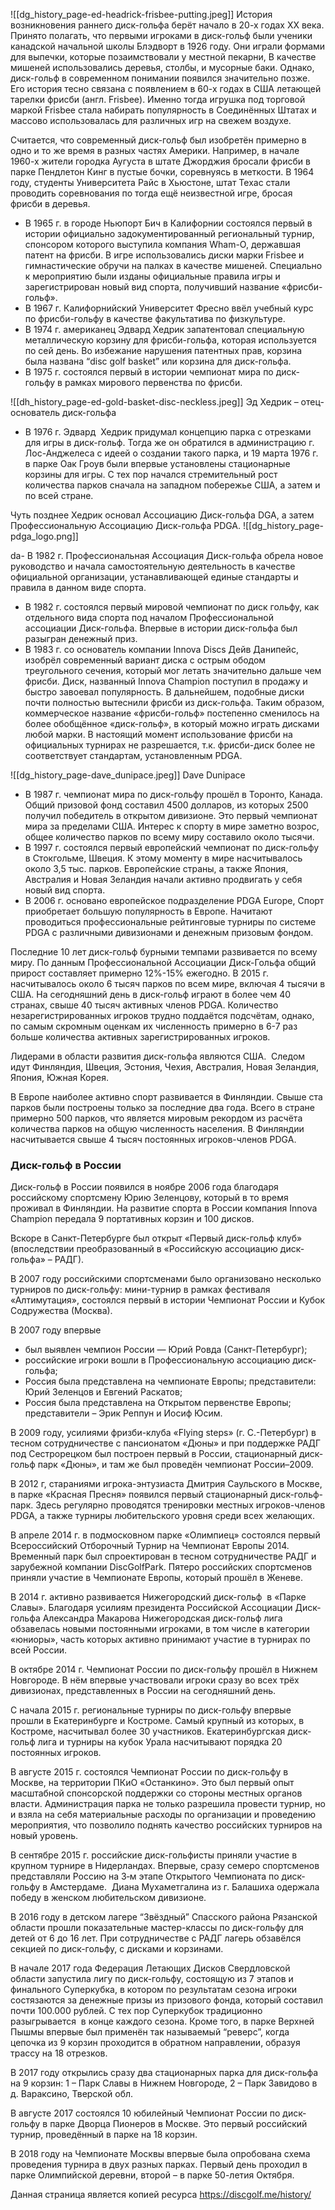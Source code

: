 ![[dg_history_page-ed-headrick-frisbee-putting.jpeg]]
История возникновения раннего диск-гольфа берёт начало в 20-х годах ХХ века. Принято полагать, что первыми игроками в диск-гольф были ученики канадской начальной школы Блэдворт в 1926 году. Они играли формами для выпечки, которые позаимствовали у местной пекарни, В качестве мишеней использовались деревья, столбы, и мусорные баки. Однако, диск-гольф в современном понимании появился значительно позже. Его история тесно связана с появлением в 60-х годах в США летающей тарелки фрисби (англ. Frisbee). Именно тогда игрушка под торговой маркой Frisbee стала набирать популярность в Соединённых Штатах и массово использовалась для различных игр на свежем воздухе.

Считается, что современный диск-гольф был изобретён примерно в одно и то же время в разных частях Америки. Например, в начале 1960-х жители городка Аугуста в штате Джорджия бросали фрисби в парке Пендлетон Кинг в пустые бочки, соревнуясь в меткости. В 1964 году, студенты Университета Райс в Хьюстоне, штат Техас стали проводить соревнования по тогда ещё неизвестной игре, бросая фрисби в деревья.

- В 1965 г. в городе Ньюпорт Бич в Калифорнии состоялся первый в истории официально задокументированный региональный турнир, спонсором которого выступила компания Wham-O, державшая патент на фрисби. В игре использовались диски марки Frisbee и гимнастические обручи на палках в качестве мишеней. Специально к мероприятию были изданы официальные правила игры и зарегистрирован новый вид спорта, получивший название «фрисби-гольф».
- В 1967 г. Калифорнийский Университет Фресно ввёл учебный курс по фрисби-гольфу в качестве факультатива по физкультуре.
- В 1974 г. американец Эдвард Хедрик запатентовал специальную металлическую корзину для фрисби-гольфа, которая используется по сей день. Во избежание нарушения патентных прав, корзина была названа “disc golf basket” или корзина для диск-гольфа.
- В 1975 г. состоялся первый в истории чемпионат мира по диск-гольфу в рамках мирового первенства по фрисби.

![[dh_history_page-ed-gold-basket-disc-neckless.jpeg]]
Эд Хедрик – отец-основатель диск-гольфа

- В 1976 г. Эдвард  Хедрик придумал концепцию парка с отрезками для игры в диск-гольф. Тогда же он обратился в администрацию г. Лос-Анджелеса с идеей о создании такого парка, и 19 марта 1976 г. в парке Оак Гроув были впервые установлены стационарные корзины для игры. С тех пор начался стремительный рост количества парков сначала на западном побережье США, а затем и по всей стране.

Чуть позднее Хедрик основал Ассоциацию Диск-гольфа DGA, а затем Профессиональную Ассоциацию Диск-гольфа PDGA.
![[dg_history_page-pdga_logo.png]]

da- В 1982 г. Профессиональная Ассоциация Диск-гольфа обрела новое руководство и начала самостоятельную деятельность в качестве официальной организации, устанавливающей единые стандарты и правила в данном виде спорта.
- В 1982 г. состоялся первый мировой чемпионат по диск гольфу, как отдельного вида спорта под началом Профессиональной ассоциации Диск-гольфа. Впервые в истории диск-гольфа был разыгран денежный приз.
- В 1983 г. со основатель компании Innova Discs Дейв Данипейс, изобрёл современный вариант диска с острым ободом треугольного сечения, который мог летать значительно дальше чем фрисби. Диск, названный Innova Champion поступил в продажу и быстро завоевал популярность. В дальнейшем, подобные диски почти полностью вытеснили фрисби из диск-гольфа. Таким образом, коммерческое название «фрисби-гольф» постепенно сменилось на более обобщённое «диск-гольф», в который можно играть дисками любой марки. В настоящий момент использование фрисби на официальных турнирах не разрешается, т.к. фрисби-диск более не соответствует стандартам, установленным PDGA.

![[dg_history_page-dave_dunipace.jpeg]]
Dave Dunipace

- В 1987 г. чемпионат мира по диск-гольфу прошёл в Торонто, Канада. Общий призовой фонд составил 4500 долларов, из которых 2500 получил победитель в открытом дивизионе. Это первый чемпионат мира за пределами США. Интерес к спорту в мире заметно возрос, общее количество парков по всему миру составило около тысячи.
- В 1997 г. состоялся первый европейский чемпионат по диск-гольфу в Стокгольме, Швеция. К этому моменту в мире насчитывалось около 3,5 тыс. парков. Европейские страны, а также Япония, Австралия и Новая Зеландия начали активно продвигать у себя новый вид спорта.
- В 2006 г. основано европейское подразделение PDGA Europe, Спорт приобретает большую популярность в Европе. Начитают проводиться профессиональные рейтинговые турниры по системе PDGA с различными дивизионами и денежным призовым фондом.

Последние 10 лет диск-гольф бурными темпами развивается по всему миру. По данным Профессиональной Ассоциации Диск-Гольфа общий прирост составляет примерно 12%-15% ежегодно. В 2015 г. насчитывалось около 6 тысяч парков по всем мире, включая 4 тысячи в США. На сегодняшний день в диск-гольф играют в более чем 40 странах, свыше 40 тысяч активных членов PDGA. Количество незарегистрированных игроков трудно поддаётся подсчётам, однако, по самым скромным оценкам их численность примерно в 6-7 раз больше количества активных зарегистрированных игроков.

Лидерами в области развития диск-гольфа являются США.  Следом идут Финляндия, Швеция, Эстония, Чехия, Австралия, Новая Зеландия, Япония, Южная Корея.

В Европе наиболее активно спорт развивается в Финляндии. Свыше ста парков были построены только за последние два года. Всего в стране примерно 500 парков, что является мировым рекордом из расчёта количества парков на общую численность населения. В Финляндии насчитывается свыше 4 тысяч постоянных игроков-членов PDGA.

### Диск-гольф в России

Диск-гольф в России появился в ноябре 2006 года благодаря российскому спортсмену Юрию Зеленцову, который в то время проживал в Финляндии. На развитие спорта в России компания Innova Champion передала 9 портативных корзин и 100 дисков.

Вскоре в Санкт-Петербурге был открыт «Первый диск-гольф клуб» (впоследствии преобразованный в «Российскую ассоциацию диск-гольфа» – РАДГ).

В 2007 году российскими спортсменами было организовано несколько турниров по диск-гольфу: мини-турнир в рамках фестиваля «Алтимутация», состоялся первый в истории Чемпионат России и Кубок Содружества (Москва).

В 2007 году впервые
- был выявлен чемпион России — Юрий Ровда (Санкт-Петербург);
- российские игроки вошли в Профессиональную ассоциацию диск-гольфа;
- Россия была представлена на чемпионате Европы; представители: Юрий Зеленцов и Евгений Раскатов;
- Россия была представлена на Открытом первенстве Европы; представители – Эрик Реппун и Иосиф Юсим.

В 2009 году, усилиями фризби-клуба «Flying steps» (г. С.-Петербург) в тесном сотрудничестве с пансионатом «Дюны» и при поддержке РАДГ под Сестрорецком был построен первый в России, стационарный диск-гольф парк «Дюны», и там же был проведён чемпионат России–2009.

В 2012 г, стараниями игрока-энтузиаста Дмитрия Саульского в Москве, в парке «Красная Пресня» появился первый стационарный диск-гольф-парк. Здесь регулярно проводятся тренировки местных игроков-членов PDGA, а также турниры любительского уровня среди всех желающих.

В апреле 2014 г. в подмосковном парке «Олимпиец» состоялся первый Всероссийский Отборочный Турнир на Чемпионат Европы 2014. Временный парк был спроектирован в тесном сотрудничестве РАДГ и зарубежной компании DiscGolfPark. Пятеро российских спортсменов приняли участие в Чемпионате Европы, который прошёл в Женеве.

В 2014 г. активно развивается Нижегородский диск-гольф  в «Парке Славы». Благодаря усилиям президента Российской Ассоциации Диск-гольфа Александра Макарова Нижегородская диск-гольф лига обзавелась новыми постоянными игроками, в том числе в категории «юниоры», часть которых активно принимают участие в турнирах по всей России.

В октябре 2014 г. Чемпионат России по диск-гольфу прошёл в Нижнем Новгороде. В нём впервые участвовали игроки сразу во всех трёх дивизионах, представленных в России на сегодняшний день.

С начала 2015 г. региональные турниры по диск-гольфу впервые прошли в Екатеринбурге и Костроме. Самый крупный из которых, в Костроме, насчитывал более 30 участников. Екатеринбургская диск-гольф лига и турниры на кубок Урала насчитывают порядка 20 постоянных игроков.

В августе 2015 г. состоялся Чемпионат России по диск-гольфу в Москве, на территории ПКиО «Останкино». Это был первый опыт масштабной спонсорской поддержки со стороны местных органов власти. Администрация парка не только разрешила провести турнир, но и взяла на себя материальные расходы по организации и проведению мероприятия, что позволило поднять качество российских турниров на новый уровень.

В сентябре 2015 г. российские диск-гольфисты приняли участие в крупном турнире в Нидерландах. Впервые, сразу семеро спортсменов представляли Россию на 3‑м этапе Открытого Чемпионата по диск-гольфу в Амстердаме.  Диана Мухаметгалина из г. Балашиха одержала победу в женском любительском дивизионе.

В 2016 году в детском лагере “Звёздный” Спасского района Рязанской области прошли показательные мастер-классы по диск-гольфу для детей от 6 до 16 лет. При сотрудничестве с РАДГ лагерь обзавёлся секцией по диск-гольфу, с дисками и корзинами.

В начале 2017 года Федерация Летающих Дисков Свердловской области запустила лигу по диск-гольфу, состоящую из 7 этапов и финального Суперкубка, в котором по результатам сезона игроки состязаются за денежные призы из призового фонда, который составил почти 100.000 рублей. С тех пор Суперкубок традиционно разыгрывается  в конце каждого сезона. Кроме того, в парке Верхней Пышмы впервые был применён так называемый “реверс”, когда цепочка из 9 корзин проходится в обратном направлении, образуя трассу на 18 отрезков.

В 2017 году открылись сразу два стационарных парка для диск-гольфа на 9 корзин: 1 – Парк Славы в Нижнем Новгороде, 2 – Парк Завидово в д. Вараксино, Тверской обл.

В августе 2017 состоялся 10 юбилейный Чемпионат России по диск-гольфу в парке Дворца Пионеров в Москве. Это первый российский турнир, проведённый в парке на 18 корзин.

В 2018 году на Чемпионате Москвы впервые была опробована схема проведения турнира в двух разных парках. Первый день проходил в парке Олимпийской деревни, второй – в парке 50-летия Октября.

Данная страница является копией ресурса https://discgolf.me/history/
